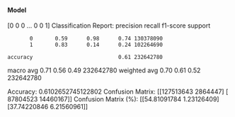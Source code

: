 #### Model
[0 0 0 ... 0 0 1]
Classification Report:
              precision    recall  f1-score   support

           0       0.59      0.98      0.74 130378090
           1       0.83      0.14      0.24 102264690

    accuracy                           0.61 232642780
   macro avg       0.71      0.56      0.49 232642780
weighted avg       0.70      0.61      0.52 232642780

Accuracy: 0.6102652745122802
Confusion Matrix:
[[127513643   2864447]
 [ 87804523  14460167]]
Confusion Matrix (%):
[[54.81091784  1.23126409]
 [37.74220846  6.21560961]]
